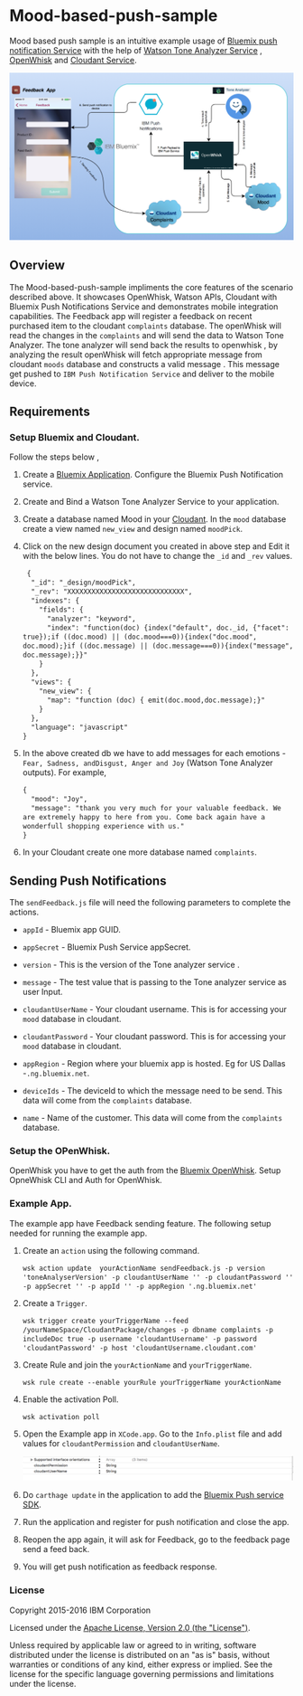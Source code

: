 Mood-based-push-sample
===========================================

 Mood based push sample is an intuitive example usage of [Bluemix push notification Service](https://console.ng.bluemix.net/docs/services/mobilepush/index.html?pos=2) with the help of [Watson Tone Analyzer Service](http://www.ibm.com/smarterplanet/us/en/ibmwatson/developercloud/tone-analyzer.html) , [OpenWhisk](https://developer.ibm.com/open/openwhisk/) and [Cloudant Service](https://cloudant.com/). 


   ![Alt text](images/flowchart.png?raw=true "Optional Title")

## Overview
 
The Mood-based-push-sample impliments the core features of the scenario described above. It showcases OpenWhisk, Watson APIs, Cloudant with Bluemix Push Notifications Service and demonstrates mobile integration capabilities. The Feedback app will register a feedback on recent purchased item to the cloudant `complaints` database. The openWhisk will read the changes in the `complaints` and will send the data to Watson Tone Analyzer. The tone analyzer will send back the results to openwhisk , by analyzing the result openWhisk will fetch appropriate message from cloudant `moods` database and constructs a valid message . This message get pushed to `IBM Push Notification Service` and deliver to the mobile device.
 

## Requirements

### Setup Bluemix and Cloudant.

Follow the steps below ,

 1. Create a [Bluemix Application](http://console.ng.bluemix.net). Configure the Bluemix Push Notification service.

 2. Create and Bind a Watson Tone Analyzer Service to your application.

 3. Create a database named Mood in your [Cloudant](https://cloudant.com/). In the `mood` database create a view named `new_view` and design named `moodPick`.

 4. Click on the new design document you created in above step and Edit it with the below lines. You do not have to change the `_id` and `_rev` values.

	```
	 {
	  "_id": "_design/moodPick",
	  "_rev": "XXXXXXXXXXXXXXXXXXXXXXXXXXXXX",
	  "indexes": {
	    "fields": {
	      "analyzer": "keyword",
	      "index": "function(doc) {index("default", doc._id, {"facet": true});if ((doc.mood) || (doc.mood===0)){index("doc.mood", doc.mood);}if ((doc.message) || (doc.message===0)){index("message", doc.message);}}"
	    }
	  },
	  "views": {
	    "new_view": {
	      "map": "function (doc) { emit(doc.mood,doc.message);}"
	    }
	  },
	  "language": "javascript"
	}
	
    ```

 5. In the above created db we have to add messages for each emotions - `Fear, Sadness, andDisgust, Anger and Joy` (Watson Tone Analyzer outputs). For example,

	```
	{
	  "mood": "Joy",
	  "message": "thank you very much for your valuable feedback. We are extremely happy to here from you. Come back again have a wonderfull shopping experience with us."
	}
	```
6. In your Cloudant create one more database named `complaints`.


## Sending Push Notifications

  The `sendFeedback.js` file will need the following parameters to complete the actions. 

- `appId` - Bluemix app GUID.

- `appSecret` - Bluemix Push Service appSecret.

- `version` - This is the version of the Tone analyzer service .

- `message` - The test value that is passing to the Tone analyzer service as user Input.

- `cloudantUserName` - Your cloudant username. This is for accessing your `mood` database in cloudant.

- `cloudantPassword` - Your cloudant password. This is for accessing your `mood` database in cloudant.

- `appRegion` - Region where your bluemix app is hosted. Eg for US Dallas -`.ng.bluemix.net`.

- `deviceIds` - The deviceId to which the message need to be send. This data will come from the `complaints` database.
- `name` - Name of the customer. This data will come from the `complaints` database.


### Setup the OPenWhisk.

OpenWhisk you have to get the auth from the [Bluemix OpenWhisk](https://new-console.ng.bluemix.net/openwhisk/cli). Setup OpneWhisk CLI and Auth for OpenWhisk.

### Example App.

  The example app have Feedback sending feature. The following setup needed for running the example app.


1. Create an `action` using the following command.

	``` 
	wsk action update  yourActionName sendFeedback.js -p version 'toneAnalyserVersion' -p cloudantUserName '' -p cloudantPassword '' -p appSecret '' -p appId '' -p appRegion '.ng.bluemix.net' 
	```

2. Create a `Trigger`.

	```
	wsk trigger create yourTriggerName --feed /yourNameSpace/CloudantPackage/changes -p dbname complaints -p includeDoc true -p username 'cloudantUsername' -p password 'cloudantPassword' -p host 'cloudantUsername.cloudant.com'
	```
3. Create Rule and join the `yourActionName` and `yourTriggerName`.

	```
	wsk rule create --enable yourRule yourTriggerName yourActionName
	```
4. Enable the activation Poll.

	```
	wsk activation poll
	```
5. Open the Example app in `XCode.app`. Go to the `Info.plist` file and add values for `cloudantPermission` and `cloudantUserName`. 
    
    ![Alt text](images/plist.png?raw=true "Optional Title")

6. Do `carthage update` in the application to add the [Bluemix Push service SDK](https://github.com/ibm-bluemix-mobile-services/bms-clientsdk-swift-push).

7. Run the application and register for push notification and close the app.

8. Reopen the app again, it will ask for Feedback, go to the feedback page send a feed back.

9. You will get push notification as feedback response. 


### License

Copyright 2015-2016 IBM Corporation

Licensed under the [Apache License, Version 2.0 (the "License")](http://www.apache.org/licenses/LICENSE-2.0.html).

Unless required by applicable law or agreed to in writing, software distributed under the license is distributed on an "as is" basis, without warranties or conditions of any kind, either express or implied. See the license for the specific language governing permissions and limitations under the license.










